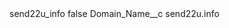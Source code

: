 <?xml version="1.0" encoding="UTF-8"?>
<CustomMetadata xmlns="http://soap.sforce.com/2006/04/metadata" xmlns:xsi="http://www.w3.org/2001/XMLSchema-instance" xmlns:xsd="http://www.w3.org/2001/XMLSchema">
    <label>send22u_info</label>
    <protected>false</protected>
    <values>
        <field>Domain_Name__c</field>
        <value xsi:type="xsd:string">send22u.info</value>
    </values>
</CustomMetadata>
